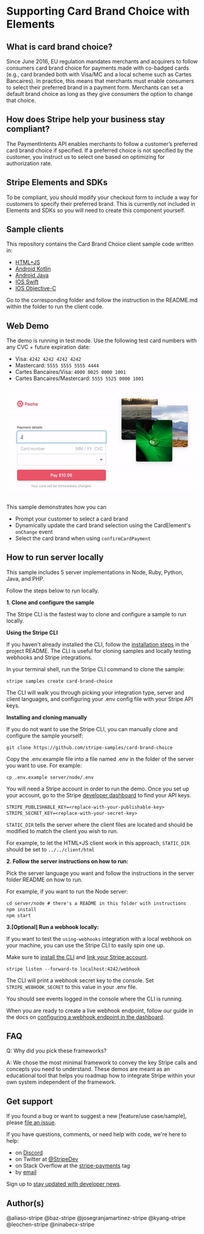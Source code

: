 # Supporting Card Brand Choice with Elements

## What is card brand choice?

Since June 2016, EU regulation mandates merchants and acquirers to follow consumers card brand choice for payments made with co-badged cards (e.g., card branded both with Visa/MC and a local scheme such as Cartes Bancaires). In practice, this means that merchants must enable consumers to select their preferred brand in a payment form. Merchants can set a default brand choice as long as they give consumers the option to change that choice.

## How does Stripe help your business stay compliant?

The PaymentIntents API enables merchants to follow a customer’s preferred card brand choice if specified. If a preferred choice is not specified by the customer, you instruct us to select one based on optimizing for authorization rate.

## Stripe Elements and SDKs

To be compliant, you should modify your checkout form to include a way for customers to specify their preferred brand. This is currently not included in Elements and SDKs so you will need to create this component yourself.

## Sample clients

This repository contains the Card Brand Choice client sample code written in:
- [HTML+JS](client/html)
- [Android Kotlin](client/android-kotlin)
- [Android Java](client/android-java)
- [IOS Swift](client/ios-swift)
- [IOS Objective-C](client/ios-objc)

Go to the corresponding folder and follow the instruction in the README.md within the folder to run the client code.

## Web Demo

The demo is running in test mode. Use the following test card numbers with any CVC + future expiration date:

* Visa: `4242 4242 4242 4242`
* Mastercard: `5555 5555 5555 4444`
* Cartes Bancaires/Visa: `4000 0025 0000 1001`
* Cartes Bancaires/Mastercard: `5555 5525 0000 1001`

<img src="./card-brand-choice-sample.gif" alt="Preview of sample" align="center">

This sample demonstrates how you can

* Prompt your customer to select a card brand
* Dynamically update the card brand selection using the CardElement's `onChange` event
* Select the card brand when using `confirmCardPayment`

## How to run server locally

This sample includes 5 server implementations in Node, Ruby, Python, Java, and PHP.

Follow the steps below to run locally.

**1. Clone and configure the sample**

The Stripe CLI is the fastest way to clone and configure a sample to run locally.

**Using the Stripe CLI**

If you haven't already installed the CLI, follow the [installation steps](https://github.com/stripe/stripe-cli#installation) in the project README. The CLI is useful for cloning samples and locally testing webhooks and Stripe integrations.

In your terminal shell, run the Stripe CLI command to clone the sample:

```
stripe samples create card-brand-choice
```

The CLI will walk you through picking your integration type, server and client languages, and configuring your .env config file with your Stripe API keys.

**Installing and cloning manually**

If you do not want to use the Stripe CLI, you can manually clone and configure the sample yourself:

```
git clone https://github.com/stripe-samples/card-brand-choice
```

Copy the .env.example file into a file named .env in the folder of the server you want to use. For example:

```
cp .env.example server/node/.env
```

You will need a Stripe account in order to run the demo. Once you set up your account, go to the Stripe [developer dashboard](https://stripe.com/docs/development/quickstart#api-keys) to find your API keys.

```
STRIPE_PUBLISHABLE_KEY=<replace-with-your-publishable-key>
STRIPE_SECRET_KEY=<replace-with-your-secret-key>
```

`STATIC_DIR` tells the server where the client files are located and should be modified to match the client you wish to run.

For example, to let the HTML+JS client work in this approach, `STATIC_DIR` should be set to `../../client/html`

**2. Follow the server instructions on how to run:**

Pick the server language you want and follow the instructions in the server folder README on how to run.

For example, if you want to run the Node server:

```
cd server/node # there's a README in this folder with instructions
npm install
npm start
```

**3.[Optional] Run a webhook locally:**

If you want to test the `using-webhooks` integration with a local webhook on your machine, you can use the Stripe CLI to easily spin one up.

Make sure to [install the CLI](https://stripe.com/docs/stripe-cli) and [link your Stripe account](https://stripe.com/docs/stripe-cli#link-account).

```
stripe listen --forward-to localhost:4242/webhook
```

The CLI will print a webhook secret key to the console. Set `STRIPE_WEBHOOK_SECRET` to this value in your .env file.

You should see events logged in the console where the CLI is running.

When you are ready to create a live webhook endpoint, follow our guide in the docs on [configuring a webhook endpoint in the dashboard](https://stripe.com/docs/webhooks/setup#configure-webhook-settings).

## FAQ

Q: Why did you pick these frameworks?

A: We chose the most minimal framework to convey the key Stripe calls and concepts you need to understand. These demos are meant as an educational tool that helps you roadmap how to integrate Stripe within your own system independent of the framework.

## Get support
If you found a bug or want to suggest a new [feature/use case/sample], please [file an issue](../../issues).

If you have questions, comments, or need help with code, we're here to help:
- on [Discord](https://stripe.com/go/developer-chat)
- on Twitter at [@StripeDev](https://twitter.com/StripeDev)
- on Stack Overflow at the [stripe-payments](https://stackoverflow.com/tags/stripe-payments/info) tag
- by [email](mailto:support+github@stripe.com)

Sign up to [stay updated with developer news](https://go.stripe.global/dev-digest).

## Author(s)

@aliaso-stripe
@baz-stripe
@josegranjamartinez-stripe
@kyang-stripe
@leochen-stripe
@ninabecx-stripe
